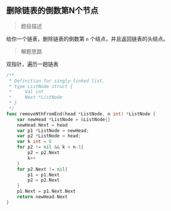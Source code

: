 ## 删除链表的倒数第N个节点

> 题目描述

给你一个链表，删除链表的倒数第 `n` 个结点，并且返回链表的头结点。

> 解题思路

双指针，遍历一趟链表

```go
/**
 * Definition for singly-linked list.
 * type ListNode struct {
 *     Val int
 *     Next *ListNode
 * }
 */
func removeNthFromEnd(head *ListNode, n int) *ListNode {
    var newHead *ListNode = &ListNode{}
    newHead.Next = head
    var p1 *ListNode = newHead;
    var p2 *ListNode = head;
    var k int = 0
    for p2 != nil && k < n-1{
        p2 = p2.Next
        k++
    }
    for p2.Next != nil{
        p1 = p1.Next
        p2 = p2.Next
    }
    p1.Next = p1.Next.Next
    return newHead.Next
}
```

